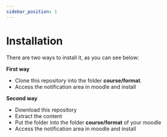 ```yaml
---
sidebar_position: 1
---
```


# Installation

There are two ways to install it, as you can see below:

**First way**

- Clone this repository into the folder **course/format**.
- Access the notification area in moodle and install

**Second way**

- Download this repository
- Extract the content
- Put the folder into the folder **course/format** of your moodle
- Access the notification area in moodle and install
